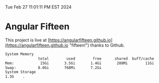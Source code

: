 Tue Feb 27 11:01:11 PM EST 2024

# Angular Fifteen


This project is live at [https://angularfifteen.github.io](https://angularfifteen.github.io "fifteen!") thanks to Github.

```bash
System Memory
               total        used        free      shared  buff/cache   available
Mem:            15Gi       3.5Gi       1.4Gi       288Mi        11Gi        11Gi
Swap:          8.0Gi       768Mi       7.2Gi
System Storage
1.3G	.
```
```bash
